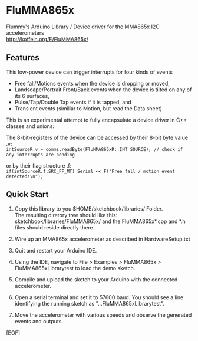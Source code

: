 # FluMMA865x
Flummy's Arduino Library / Device driver for the MMA865x I2C accelerometers<br>
http://koffein.org/E/FluMMA865x/


## Features

This low-power device can trigger interrupts for four kinds of events
* Free fall/Motions events when the device is dropping or moved,
* Landscape/Portrait Front/Back events when the device is tilted on any of its 6 surfaces,
* Pulse/Tap/Double Tap events if it is tapped, and
* Transient events (similiar to Motion, but read the Data sheet)


This is an experimental attempt to fully encapsulate a device driver in C++ classes
and unions: 

The 8-bit-registers of the device can be accessed by their 8-bit byte value .v:<br>
`intSourceR.v = comms.readByte(FluMMA865xR::INT_SOURCE); // check if any interrupts are pending`

or by their flag structure .f:<br>
`if(intSourceR.f.SRC_FF_MT) Serial << F("Free fall / motion event detected!\n");`


## Quick Start

1. Copy this library to you $HOME/sketchbook/libraries/ Folder.<br>
  The resulting diretory tree should like this: sketchbook/libraries/FluMMA865x/
  and the FluMMA865x*.cpp and *.h files should reside directly there.
  
2. Wire up an MMA865x accelerometer as described in HardwareSetup.txt

3. Quit and restart your Arduino IDE.

4. Using the IDE, navigate to File > Examples > FluMMA865x > FluMMA865xLibrarytest
   to load the demo sketch.
   
5. Compile and upload the sketch to your Arduino with the connected accelerometer.

6. Open a serial terminal and set it to 57600 baud. You should see a line
   identifying the running sketch as "...FluMMA865xLibrarytest".
   
7. Move the accelerometer with various speeds and observe the generated events and outputs.

[EOF]
